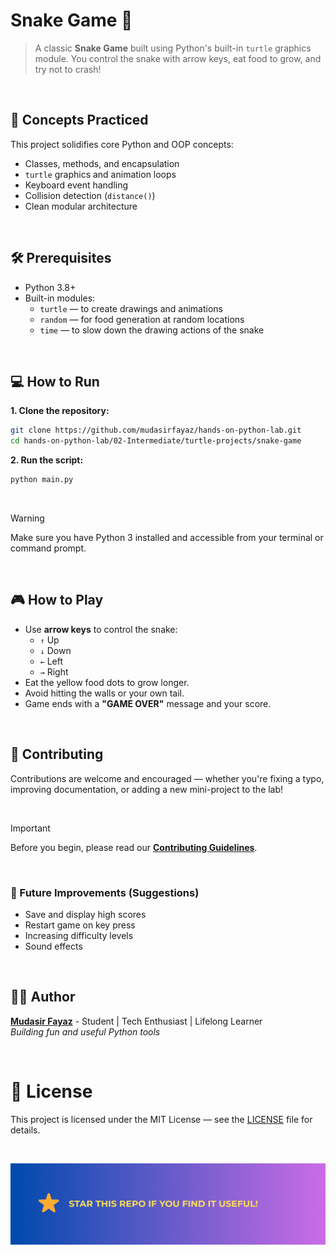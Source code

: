 # Snake Game 🐍

> A classic **Snake Game** built using Python's built-in `turtle` graphics module. You control the snake with arrow keys, eat food to grow, and try not to crash!

<br/>

## 🧠 Concepts Practiced

This project solidifies core Python and OOP concepts:

- Classes, methods, and encapsulation
- `turtle` graphics and animation loops
- Keyboard event handling
- Collision detection (`distance()`)
- Clean modular architecture

<br/>

## 🛠️ Prerequisites

- Python 3.8+
- Built-in modules:
  - `turtle` — to create drawings and animations
  - `random` — for food generation at random locations
  - `time` — to slow down the drawing actions of the snake

<br/>

## 💻 How to Run

**1. Clone the repository:**

```bash
git clone https://github.com/mudasirfayaz/hands-on-python-lab.git
cd hands-on-python-lab/02-Intermediate/turtle-projects/snake-game
```

**2. Run the script:**

```bash
python main.py
```

<br/>

> [!WARNING]
> Make sure you have Python 3 installed and accessible from your terminal or command prompt.

<br/>

## 🎮 How to Play

- Use **arrow keys** to control the snake:
  - `↑` Up
  - `↓` Down
  - `←` Left
  - `→` Right
- Eat the yellow food dots to grow longer.
- Avoid hitting the walls or your own tail.
- Game ends with a **"GAME OVER"** message and your score.

<br/>

## 🤝 Contributing

Contributions are welcome and encouraged — whether you're fixing a typo, improving documentation, or adding a new mini-project to the lab!

<br/>

> [!IMPORTANT]
> Before you begin, please read our [**Contributing Guidelines**](/CONTRIBUTING.md).

<br/>

### 🧪 Future Improvements (Suggestions)

- Save and display high scores
- Restart game on key press
- Increasing difficulty levels
- Sound effects

<br/>

## 🧑‍💻 Author

**[Mudasir Fayaz](https://github.com/mudasirfayaz/)** - Student | Tech Enthusiast | Lifelong Learner<br/>
_Building fun and useful Python tools_

<br/>

# 📜 License

This project is licensed under the MIT License — see the [LICENSE](./LICENSE) file for details.

<br/>

![Star](/assets/docs/star.png)
